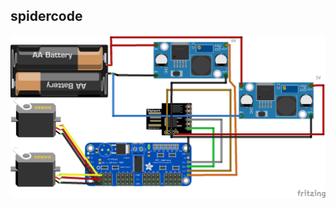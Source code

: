## spidercode

![connection](https://github.com/hxlvec/spidercode/blob/main/Spider_conn_bb.png?raw=true)
